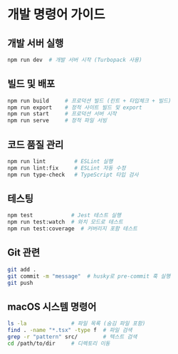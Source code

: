# 개발 명령어 가이드

## 개발 서버 실행
```bash
npm run dev  # 개발 서버 시작 (Turbopack 사용)
```

## 빌드 및 배포
```bash
npm run build     # 프로덕션 빌드 (린트 + 타입체크 + 빌드)
npm run export    # 정적 사이트 빌드 및 export
npm run start     # 프로덕션 서버 시작
npm run serve     # 정적 파일 서빙
```

## 코드 품질 관리
```bash
npm run lint         # ESLint 실행
npm run lint:fix     # ESLint 자동 수정
npm run type-check   # TypeScript 타입 검사
```

## 테스팅
```bash
npm test            # Jest 테스트 실행
npm run test:watch  # 와치 모드로 테스트
npm run test:coverage  # 커버리지 포함 테스트
```

## Git 관련
```bash
git add .
git commit -m "message"  # husky로 pre-commit 훅 실행
git push
```

## macOS 시스템 명령어
```bash
ls -la              # 파일 목록 (숨김 파일 포함)
find . -name "*.tsx" -type f  # 파일 검색
grep -r "pattern" src/        # 텍스트 검색
cd /path/to/dir     # 디렉토리 이동
```